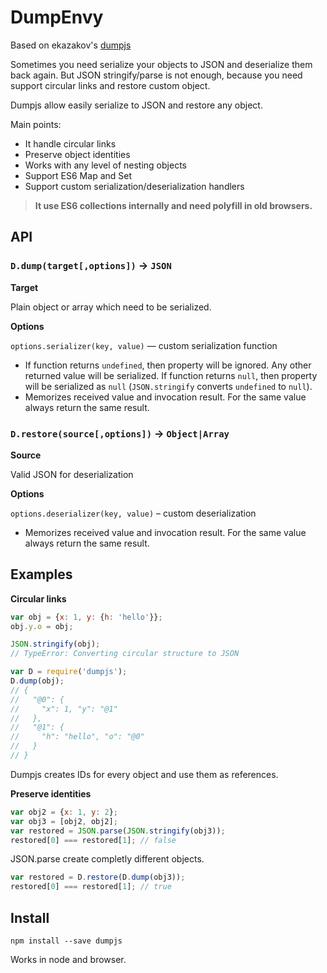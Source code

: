 # DumpEnvy

Based on ekazakov's [dumpjs](https://github.com/ekazakov/dumpjs)

Sometimes you need serialize your objects to JSON and deserialize them back again. 
But JSON stringify/parse is not enough, 
because you need support circular links and restore custom object.

Dumpjs allow easily serialize to JSON and restore any object. 

Main points:
- It handle circular links
- Preserve object identities 
- Works with any level of nesting objects
- Support ES6 Map and Set
- Support custom serialization/deserialization handlers

> **It use ES6 collections internally and need polyfill in old browsers.**

## API

### `D.dump(target[,options])` -> `JSON`

**Target** 

Plain object or array which need to be serialized.

**Options**

`options.serializer(key, value)` — custom serialization function

- If function returns `undefined`, then property will be ignored. Any other returned value will be serialized.
If function returns `null`, then property will be serialized as `null` (`JSON.stringify` converts `undefined` to `null`).
- Memorizes received value and invocation result. For the same value always return the same result.

### `D.restore(source[,options])` -> `Object|Array`

**Source**

Valid JSON for deserialization

**Options**

`options.deserializer(key, value)` – custom deserialization
- Memorizes received value and invocation result. For the same value always return the same result.

## Examples

**Circular links**

```js
var obj = {x: 1, y: {h: 'hello'}};
obj.y.o = obj;

JSON.stringify(obj); 
// TypeError: Converting circular structure to JSON

var D = require('dumpjs');
D.dump(obj);
// {
//   "@0": {
//     "x": 1, "y": "@1"
//   },
//   "@1": {
//     "h": "hello", "o": "@0"
//   }
// }
```

Dumpjs creates IDs for every object and use them as references.

**Preserve identities**

```js
var obj2 = {x: 1, y: 2};
var obj3 = [obj2, obj2];
var restored = JSON.parse(JSON.stringify(obj3));
restored[0] === restored[1]; // false
```

JSON.parse create completly different objects.

```js
var restored = D.restore(D.dump(obj3));
restored[0] === restored[1]; // true
```

## Install

```
npm install --save dumpjs
```

Works in node and browser.
